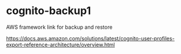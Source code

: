 # cognito-backup1


AWS framework link for backup and restore

https://docs.aws.amazon.com/solutions/latest/cognito-user-profiles-export-reference-architecture/overview.html
